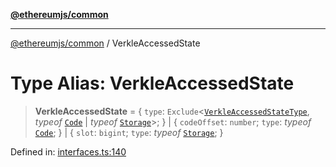 [**@ethereumjs/common**](../README.md)

***

[@ethereumjs/common](../README.md) / VerkleAccessedState

# Type Alias: VerkleAccessedState

> **VerkleAccessedState** = \{ `type`: `Exclude`\<[`VerkleAccessedStateType`](VerkleAccessedStateType.md), *typeof* [`Code`](../variables/VerkleAccessedStateType.md#code) \| *typeof* [`Storage`](../variables/VerkleAccessedStateType.md#storage)\>; \} \| \{ `codeOffset`: `number`; `type`: *typeof* [`Code`](../variables/VerkleAccessedStateType.md#code); \} \| \{ `slot`: `bigint`; `type`: *typeof* [`Storage`](../variables/VerkleAccessedStateType.md#storage); \}

Defined in: [interfaces.ts:140](https://github.com/ethereumjs/ethereumjs-monorepo/blob/master/packages/common/src/interfaces.ts#L140)

